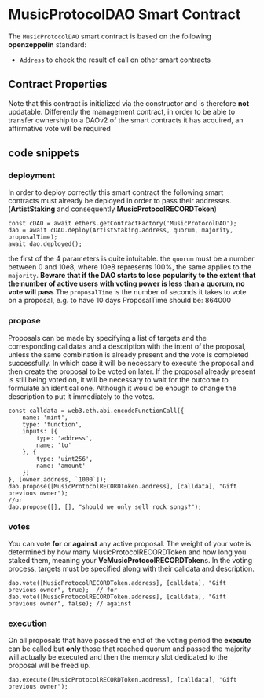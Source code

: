 # MusicProtocolDAO Smart Contract

The `MusicProtocolDAO` smart contract is based on the following **openzeppelin** standard:

-   `Address` to check the result of call on other smart contracts

## Contract Properties

Note that this contract is initialized via the constructor and is therefore **not** updatable. Differently the management contract, in order to be able to transfer ownership to a DAOv2 of the smart contracts it has acquired, an affirmative vote will be required

## code snippets

### deployment

In order to deploy correctly this smart contract the following smart contracts must already be deployed in order to pass their addresses. (**ArtistStaking** and consequently **MusicProtocolRECORDToken**)

```
const cDAO = await ethers.getContractFactory('MusicProtocolDAO');
dao = await cDAO.deploy(ArtistStaking.address, quorum, majority, proposalTime);
await dao.deployed();
```

the first of the 4 parameters is quite intuitable.
the `quorum` must be a number between 0 and 10e8, where 10e8 represents 100%, the same applies to the `majority`. **Beware that if the DAO starts to lose popularity to the extent that the number of active users with voting power is less than a quorum, no vote will pass**
The `proposalTime` is the number of seconds it takes to vote on a proposal, e.g. to have 10 days ProposalTime should be: 864000

### propose

Proposals can be made by specifying a list of targets and the corresponding calldatas and a description with the intent of the proposal, unless the same combination is already present and the vote is completed successfully. In which case it will be necessary to execute the proposal and then create the proposal to be voted on later. If the proposal already present is still being voted on, it will be necessary to wait for the outcome to formulate an identical one. Although it would be enough to change the description to put it immediately to the votes.

```
const calldata = web3.eth.abi.encodeFunctionCall({
    name: 'mint',
    type: 'function',
    inputs: [{
        type: 'address',
        name: 'to'
    }, {
        type: 'uint256',
        name: 'amount'
    }]
}, [owner.address, `1000`]);
dao.propose([MusicProtocolRECORDToken.address], [calldata], "Gift previous owner");
//or
dao.propose([], [], "should we only sell rock songs?");
```

### votes

You can vote **for** or **against** any active proposal. The weight of your vote is determined by how many MusicProtocolRECORDToken and how long you staked them, meaning your **VeMusicProtocolRECORDToken**s. In the voting process, targets must be specified along with their calldata and description.

```
dao.vote([MusicProtocolRECORDToken.address], [calldata], "Gift previous owner", true);  // for
dao.vote([MusicProtocolRECORDToken.address], [calldata], "Gift previous owner", false); // against
```

### execution

On all proposals that have passed the end of the voting period the **execute** can be called but **only** those that reached quorum and passed the majority will actually be executed and then the memory slot dedicated to the proposal will be freed up.

```
dao.execute([MusicProtocolRECORDToken.address], [calldata], "Gift previous owner");
```
